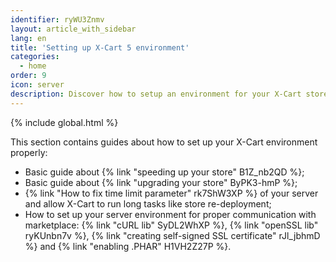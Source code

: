```yaml
---
identifier: ryWU3Znmv
layout: article_with_sidebar
lang: en
title: 'Setting up X-Cart 5 environment'
categories:
  - home
order: 9
icon: server
description: Discover how to setup an environment for your X-Cart store
---
```


{% include global.html %}

This section contains guides about how to set up your X-Cart environment properly:

*   Basic guide about {% link "speeding up your store" B1Z_nb2QD %};
*   Basic guide about {% link "upgrading your store" ByPK3-hmP %};
*   {% link "How to fix time limit parameter" rk7ShW3XP %} of your server and allow X-Cart to run long tasks like store re-deployment;
*   How to set up your server environment for proper communication with marketplace: {% link "cURL lib" SyDL2WhXP %}, {% link "openSSL lib" ryKUnbn7v %}, {% link "creating self-signed SSL certificate" rJl_jbhmD %} and {% link "enabling .PHAR" H1VH2Z27P %}.
